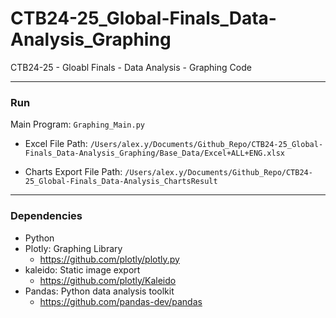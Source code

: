 # CTB24-25_Global-Finals_Data-Analysis_Graphing
CTB24-25 - Gloabl Finals - Data Analysis - Graphing Code

---

### Run

Main Program: `Graphing_Main.py`

- Excel File Path: `/Users/alex.y/Documents/Github_Repo/CTB24-25_Global-Finals_Data-Analysis_Graphing/Base_Data/Excel+ALL+ENG.xlsx`

- Charts Export File Path: `/Users/alex.y/Documents/Github_Repo/CTB24-25_Global-Finals_Data-Analysis_ChartsResult`

---

### Dependencies

- Python
- Plotly: Graphing Library
    - https://github.com/plotly/plotly.py 
- kaleido: Static image export
    - https://github.com/plotly/Kaleido
- Pandas: Python data analysis toolkit
    - https://github.com/pandas-dev/pandas